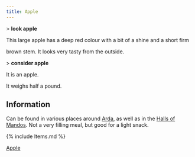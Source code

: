 ```yaml
---
title: Apple
---
```


\> **look apple**

This large apple has a deep red colour with a bit of a shine and a short
firm

brown stem. It looks very tasty from the outside.

\> **consider apple**

It is an apple.

It weighs half a pound.

## Information

Can be found in various places around [Arda](Arda "wikilink"), as well
as in the [Halls of Mandos](Halls_of_Mandos "wikilink"). Not a very
filling meal, but good for a light snack.

{% include Items.md %}

[Apple](Category:_Consumables "wikilink")